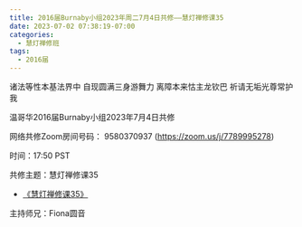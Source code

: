 ```yaml
---
title: 2016届Burnaby小组2023年周二7月4日共修——慧灯禅修课35
date: 2023-07-02 07:38:19-07:00
categories:
  - 慧灯禅修班
tags:
  - 2016届
---
```

诸法等性本基法界中 自现圆满三身游舞力 离障本来怙主龙钦巴 祈请无垢光尊常护我

温哥华2016届Burnaby小组2023年7月4日共修

网络共修Zoom房间号码： 9580370937 (<https://zoom.us/j/7789995278>)

时间：17:50 PST

共修主题：慧灯禅修课35
* [《慧灯禅修课35》](https://www.fohuifayu.com/index.php/huideng-jiangtang/chanxiuke/zen-04/8079-p22013)

主持师兄：Fiona圆音